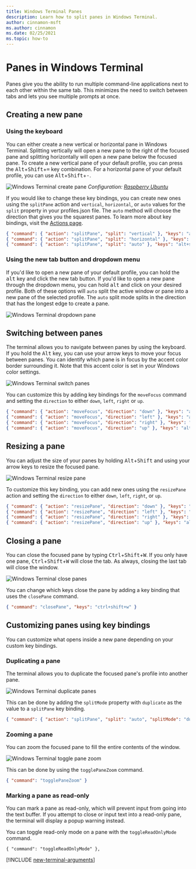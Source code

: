 ```yaml
---
title: Windows Terminal Panes
description: Learn how to split panes in Windows Terminal.
author: cinnamon-msft
ms.author: cinnamon
ms.date: 02/25/2021
ms.topic: how-to
---
```


# Panes in Windows Terminal

Panes give you the ability to run multiple command-line applications next to each other within the same tab. This minimizes the need to switch between tabs and lets you see multiple prompts at once.

## Creating a new pane

### Using the keyboard

You can either create a new vertical or horizontal pane in Windows Terminal. Splitting vertically will open a new pane to the right of the focused pane and splitting horizontally will open a new pane below the focused pane. To create a new vertical pane of your default profile, you can press the <kbd>Alt</kbd>+<kbd>Shift</kbd>+<kbd>=</kbd> key combination. For a horizontal pane of your default profile, you can use <kbd>Alt</kbd>+<kbd>Shift</kbd>+<kbd>-</kbd>.

![Windows Terminal create pane](./images/open-panes.gif)
_Configuration: [Raspberry Ubuntu](./custom-terminal-gallery/raspberry-ubuntu.md)_

If you would like to change these key bindings, you can create new ones using the `splitPane` action and `vertical`, `horizontal`, or `auto` values for the `split` property in your profiles.json file. The `auto` method will choose the direction that gives you the squarest panes. To learn more about key bindings, visit the [Actions page](./customize-settings/actions.md).

```json
{ "command": { "action": "splitPane", "split": "vertical" }, "keys": "alt+shift+=" },
{ "command": { "action": "splitPane", "split": "horizontal" }, "keys": "alt+shift+-" },
{ "command": { "action": "splitPane", "split": "auto" }, "keys": "alt+shift+d" }
```

### Using the new tab button and dropdown menu

If you'd like to open a new pane of your default profile, you can hold the <kbd>alt</kbd> key and click the new tab button. If you'd like to open a new pane through the dropdown menu, you can hold <kbd>alt</kbd> and click on your desired profile. Both of these options will `auto` split the active window or pane into a new pane of the selected profile. The `auto` split mode splits in the direction that has the longest edge to create a pane.

![Windows Terminal dropdown pane](./images/alt-click-pane.gif)

## Switching between panes

The terminal allows you to navigate between panes by using the keyboard. If you hold the <kbd>Alt</kbd> key, you can use your arrow keys to move your focus between panes. You can identify which pane is in focus by the accent color border surrounding it. Note that this accent color is set in your Windows color settings.

![Windows Terminal switch panes](./images/navigate-panes.gif)

You can customize this by adding key bindings for the `moveFocus` command and setting the `direction` to either `down`, `left`, `right` or `up`.

```json
{ "command": { "action": "moveFocus", "direction": "down" }, "keys": "alt+down" },
{ "command": { "action": "moveFocus", "direction": "left" }, "keys": "alt+left" },
{ "command": { "action": "moveFocus", "direction": "right" }, "keys": "alt+right" },
{ "command": { "action": "moveFocus", "direction": "up" }, "keys": "alt+up" }
```

## Resizing a pane

You can adjust the size of your panes by holding <kbd>Alt</kbd>+<kbd>Shift</kbd> and using your arrow keys to resize the focused pane.

![Windows Terminal resize pane](./images/resize-panes.gif)

To customize this key binding, you can add new ones using the `resizePane` action and setting the `direction` to either `down`, `left`, `right`, or `up`.

```json
{ "command": { "action": "resizePane", "direction": "down" }, "keys": "alt+shift+down" },
{ "command": { "action": "resizePane", "direction": "left" }, "keys": "alt+shift+left" },
{ "command": { "action": "resizePane", "direction": "right" }, "keys": "alt+shift+right" },
{ "command": { "action": "resizePane", "direction": "up" }, "keys": "alt+shift+up" }
```

## Closing a pane

You can close the focused pane by typing <kbd>Ctrl</kbd>+<kbd>Shift</kbd>+<kbd>W</kbd>. If you only have one pane, <kbd>Ctrl</kbd>+<kbd>Shift</kbd>+<kbd>W</kbd> will close the tab. As always, closing the last tab will close the window.

![Windows Terminal close panes](./images/close-panes.gif)

You can change which keys close the pane by adding a key binding that uses the `closePane` command.

```json
{ "command": "closePane", "keys": "ctrl+shift+w" }
```

## Customizing panes using key bindings

You can customize what opens inside a new pane depending on your custom key bindings.

### Duplicating a pane

The terminal allows you to duplicate the focused pane's profile into another pane.

![Windows Terminal duplicate panes](./images/duplicate-panes.gif)

This can be done by adding the `splitMode` property with `duplicate` as the value to a `splitPane` key binding.

```json
{ "command": { "action": "splitPane", "split": "auto", "splitMode": "duplicate" }, "keys": "alt+shift+d" }
```

### Zooming a pane

You can zoom the focused pane to fill the entire contents of the window.

![Windows Terminal toggle pane zoom](./images/toggle-pane-zoom.gif)

This can be done by using the `togglePaneZoom` command.

```json
{ "command": "togglePaneZoom" }
```

### Marking a pane as read-only

You can mark a pane as read-only, which will prevent input from going into the text buffer. If you attempt to close or input text into a read-only pane, the terminal will display a popup warning instead.

You can toggle read-only mode on a pane with the `toggleReadOnlyMode` command.

```
{ "command": "toggleReadOnlyMode" },
```

[!INCLUDE [new-terminal-arguments](./new-terminal-arguments.md)]
